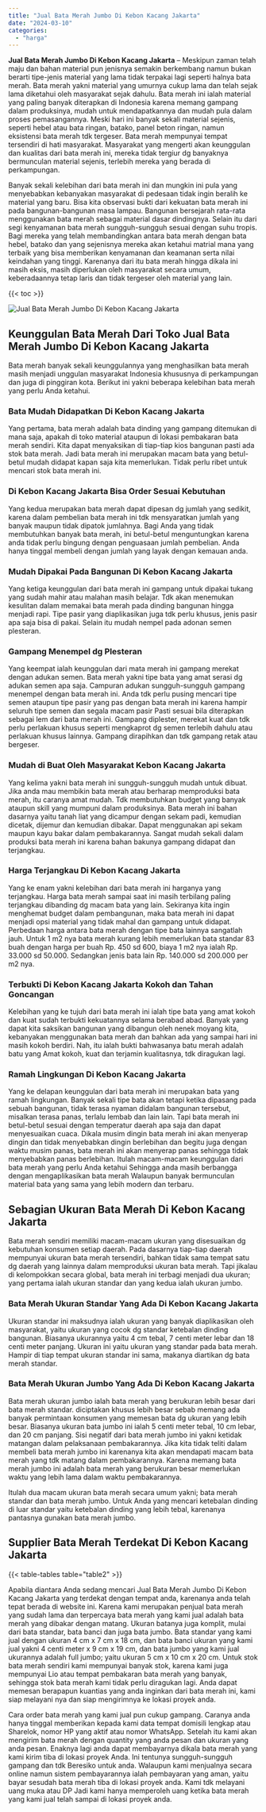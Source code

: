 ```yaml
---
title: "Jual Bata Merah Jumbo Di Kebon Kacang Jakarta"
date: "2024-03-10"
categories: 
  - "harga"
---
```


**Jual Bata Merah Jumbo Di Kebon Kacang Jakarta** – Meskipun zaman telah maju dan bahan material pun jenisnya semakin berkembang namun bukan berarti tipe-jenis material yang lama tidak terpakai lagi seperti halnya bata merah. Bata merah yakni material yang umurnya cukup lama dan telah sejak lama diketahui oleh masyarakat sejak dahulu. Bata merah ini ialah material yang paling banyak diterapkan di Indonesia karena memang gampang dalam produksinya, mudah untuk mendapatkannya dan mudah pula dalam proses pemasangannya. Meski hari ini banyak sekali material sejenis, seperti hebel atau bata ringan, batako, panel beton ringan, namun eksistensi bata merah tdk tergeser. Bata merah mempunyai tempat tersendiri di hati masyarakat. Masyarakat yang mengerti akan keunggulan dan kualitas dari bata merah ini, mereka tidak tergiur dg banyaknya bermunculan material sejenis, terlebih mereka yang berada di perkampungan.

Banyak sekali kelebihan dari bata merah ini dan mungkin ini pula yang menyebabkan kebanyakan masyarakat di pedesaan tidak ingin beralih ke material yang baru. Bisa kita observasi bukti dari kekuatan bata merah ini pada bangunan-bangunan masa lampau. Bangunan bersejarah rata-rata menggunakan bata merah sebagai material dasar dindingnya. Selain itu dari segi kenyamanan bata merah sungguh-sungguh sesuai dengan suhu tropis. Bagi mereka yang telah membandingkan antara bata merah dengan bata hebel, batako dan yang sejenisnya mereka akan ketahui matrial mana yang terbaik yang bisa memberikan kenyamanan dan keamanan serta nilai keindahan yang tinggi. Karenanya dari itu bata merah hingga dikala ini masih eksis, masih diperlukan oleh masyarakat secara umum, keberadaannya tetap laris dan tidak tergeser oleh material yang lain.

{{< toc >}}

![Jual Bata Merah Jumbo Di Kebon Kacang Jakarta](/images/jual-bata-merah-31.png)

## Keunggulan Bata Merah Dari Toko Jual Bata Merah Jumbo Di Kebon Kacang Jakarta

Bata merah banyak sekali keunggulannya yang menghasilkan bata merah masih menjadi unggulan masyarakat Indonesia khususnya di perkampungan dan juga di pinggiran kota. Berikut ini yakni beberapa kelebihan bata merah yang perlu Anda ketahui.

### Bata Mudah Didapatkan Di Kebon Kacang Jakarta

Yang pertama, bata merah adalah bata dinding yang gampang ditemukan di mana saja, apakah di toko material ataupun di lokasi pembakaran bata merah sendiri. Kita dapat menyaksikan di tiap-tiap kios bangunan pasti ada stok bata merah. Jadi bata merah ini merupakan macam bata yang betul-betul mudah didapat kapan saja kita memerlukan. Tidak perlu ribet untuk mencari stok bata merah ini.

### Di Kebon Kacang Jakarta Bisa Order Sesuai Kebutuhan

Yang kedua merupakan bata merah dapat dipesan dg jumlah yang sedikit, karena dalam pembelian bata merah ini tdk mensyaratkan jumlah yang banyak maupun tidak dipatok jumlahnya. Bagi Anda yang tidak membutuhkan banyak bata merah, ini betul-betul menguntungkan karena anda tidak perlu bingung dengan penguasaan jumlah pembelian. Anda hanya tinggal membeli dengan jumlah yang layak dengan kemauan anda.

### Mudah Dipakai Pada Bangunan Di Kebon Kacang Jakarta

Yang ketiga keunggulan dari bata merah ini gampang untuk dipakai tukang yang sudah mahir atau malahan masih belajar. Tdk akan menemukan kesulitan dalam memakai bata merah pada dinding bangunan hingga menjadi rapi. Tipe pasir yang diaplikasikan juga tdk perlu khusus, jenis pasir apa saja bisa di pakai. Selain itu mudah nempel pada adonan semen plesteran.

### Gampang Menempel dg Plesteran

Yang keempat ialah keunggulan dari mata merah ini gampang merekat dengan adukan semen. Bata merah yakni tipe bata yang amat serasi dg adukan semen apa saja. Campuran adukan sungguh-sungguh gampang menempel dengan bata merah ini. Anda tdk perlu pusing mencari tipe semen ataupun tipe pasir yang pas dengan bata merah ini karena hampir seluruh tipe semen dan segala macam pasir Pasti sesuai bila diterapkan sebagai lem dari bata merah ini. Gampang diplester, merekat kuat dan tdk perlu perlakuan khusus seperti mengkaprot dg semen terlebih dahulu atau perlakuan khusus lainnya. Gampang dirapihkan dan tdk gampang retak atau bergeser.

### Mudah di Buat Oleh Masyarakat Kebon Kacang Jakarta

Yang kelima yakni bata merah ini sungguh-sungguh mudah untuk dibuat. Jika anda mau membikin bata merah atau berharap memproduksi bata merah, itu caranya amat mudah. Tdk membutuhkan budget yang banyak ataupun skill yang mumpuni dalam produksinya. Bata merah ini bahan dasarnya yaitu tanah liat yang dicampur dengan sekam padi, kemudian dicetak, dijemur dan kemudian dibakar. Dapat menggunakan api sekam maupun kayu bakar dalam pembakarannya. Sangat mudah sekali dalam produksi bata merah ini karena bahan bakunya gampang didapat dan terjangkau.

### Harga Terjangkau Di Kebon Kacang Jakarta

Yang ke enam yakni kelebihan dari bata merah ini harganya yang terjangkau. Harga bata merah sampai saat ini masih terbilang paling terjangkau dibanding dg macam bata yang lain. Sekiranya kita ingin menghemat budget dalam pembangunan, maka bata merah ini dapat menjadi opsi material yang tidak mahal dan gampang untuk didapat. Perbedaan harga antara bata merah dengan tipe bata lainnya sangatlah jauh. Untuk 1 m2 nya bata merah kurang lebih memerlukan bata standar 83 buah dengan harga per buah Rp. 450 sd 600, biaya 1 m2 nya ialah Rp. 33.000 sd 50.000. Sedangkan jenis bata lain Rp. 140.000 sd 200.000 per m2 nya.

### Terbukti Di Kebon Kacang Jakarta Kokoh dan Tahan Goncangan

Kelebihan yang ke tujuh dari bata merah ini ialah tipe bata yang amat kokoh dan kuat sudah terbukti kekuatannya selama berabad abad. Banyak yang dapat kita saksikan bangunan yang dibangun oleh nenek moyang kita, kebanyakan menggunakan bata merah dan bahkan ada yang sampai hari ini masih kokoh berdiri. Nah, itu ialah bukti bahwasanya batu merah adalah batu yang Amat kokoh, kuat dan terjamin kualitasnya, tdk diragukan lagi.

### Ramah Lingkungan Di Kebon Kacang Jakarta

Yang ke delapan keunggulan dari bata merah ini merupakan bata yang ramah lingkungan. Banyak sekali tipe bata akan tetapi ketika dipasang pada sebuah bangunan, tidak terasa nyaman didalam bangunan tersebut, misalkan terasa panas, terlalu lembab dan lain lain. Tapi bata merah ini betul-betul sesuai dengan temperatur daerah apa saja dan dapat menyesuaikan cuaca. Dikala musim dingin bata merah ini akan menyerap dingin dan tidak menyebabkan dingin berlebihan dan begitu juga dengan waktu musim panas, bata merah ini akan menyerap panas sehingga tidak menyebabkan panas berlebihan. Itulah macam-macam keunggulan dari bata merah yang perlu Anda ketahui Sehingga anda masih berbangga dengan mengaplikasikan bata merah Walaupun banyak bermunculan material bata yang sama yang lebih modern dan terbaru.

## Sebagian Ukuran Bata Merah Di Kebon Kacang Jakarta

Bata merah sendiri memiliki macam-macam ukuran yang disesuaikan dg kebutuhan konsumen setiap daerah. Pada dasarnya tiap-tiap daerah mempunyai ukuran bata merah tersendiri, bahkan tidak sama tempat satu dg daerah yang lainnya dalam memproduksi ukuran bata merah. Tapi jikalau di kelompokkan secara global, bata merah ini terbagi menjadi dua ukuran; yang pertama ialah ukuran standar dan yang kedua ialah ukuran jumbo.

### Bata Merah Ukuran Standar Yang Ada Di Kebon Kacang Jakarta

Ukuran standar ini maksudnya ialah ukuran yang banyak diaplikasikan oleh masyarakat, yaitu ukuran yang cocok dg standar ketebalan dinding bangunan. Biasanya ukurannya yaitu 4 cm tebal, 7 centi meter lebar dan 18 centi meter panjang. Ukuran ini yaitu ukuran yang standar pada bata merah. Hampir di tiap tempat ukuran standar ini sama, makanya diartikan dg bata merah standar.

### Bata Merah Ukuran Jumbo Yang Ada Di Kebon Kacang Jakarta

Bata merah ukuran jumbo ialah bata merah yang berukuran lebih besar dari bata merah standar. diciptakan khusus lebih besar sebab memang ada banyak permintaan konsumen yang memesan bata dg ukuran yang lebih besar. Biasanya ukuran bata jumbo ini ialah 5 centi meter tebal, 10 cm lebar, dan 20 cm panjang. Sisi negatif dari bata merah jumbo ini yakni ketidak matangan dalam pelaksanaan pembakarannya. Jika kita tidak teliti dalam membeli bata merah jumbo ini karenanya kita akan mendapati macam bata merah yang tdk matang dalam pembakarannya. Karena memang bata merah jumbo ini adalah bata merah yang berukuran besar memerlukan waktu yang lebih lama dalam waktu pembakarannya.

Itulah dua macam ukuran bata merah secara umum yakni; bata merah standar dan bata merah jumbo. Untuk Anda yang mencari ketebalan dinding di luar standar yaitu ketebalan dinding yang lebih tebal, karenanya pantasnya gunakan bata merah jumbo.

## Supplier Bata Merah Terdekat Di Kebon Kacang Jakarta

{{< table-tables table="table2" >}}

Apabila diantara Anda sedang mencari Jual Bata Merah Jumbo Di Kebon Kacang Jakarta yang terdekat dengan tempat anda, karenanya anda telah tepat berada di website ini. Karena kami merupakan penjual bata merah yang sudah lama dan terpercaya bata merah yang kami jual adalah bata merah yang dibakar dengan matang. Ukuran batanya juga komplit, mulai dari bata standar, bata banci dan juga bata jumbo. Bata standar yang kami jual dengan ukuran 4 cm x 7 cm x 18 cm, dan bata banci ukuran yang kami jual yakni 4 centi meter x 9 cm x 19 cm, dan bata jumbo yang kami jual ukurannya adalah full jumbo; yaitu ukuran 5 cm x 10 cm x 20 cm. Untuk stok bata merah sendiri kami mempunyai banyak stok, karena kami juga mempunyai Lio atau tempat pembakaran bata merah yang banyak, sehingga stok bata merah kami tidak perlu diragukan lagi. Anda dapat memesan berapapun kuantias yang anda inginkan dari bata merah ini, kami siap melayani nya dan siap mengirimnya ke lokasi proyek anda.

Cara order bata merah yang kami jual pun cukup gampang. Caranya anda hanya tinggal memberikan kepada kami data tempat domisili lengkap atau Sharelok, nomor HP yang aktif atau nomor WhatsApp. Setelah itu kami akan mengirim bata merah dengan quantity yang anda pesan dan ukuran yang anda pesan. Enaknya lagi anda dapat membayarnya dikala bata merah yang kami kirim tiba di lokasi proyek Anda. Ini tentunya sungguh-sungguh gampang dan tdk Beresiko untuk anda. Walaupun kami menjualnya secara online namun sistem pembayarannya ialah pembayaran yang aman, yaitu bayar sesudah bata merah tiba di lokasi proyek anda. Kami tdk melayani uang muka atau DP Jadi kami hanya memperoleh uang ketika bata merah yang kami jual telah sampai di lokasi proyek anda.

